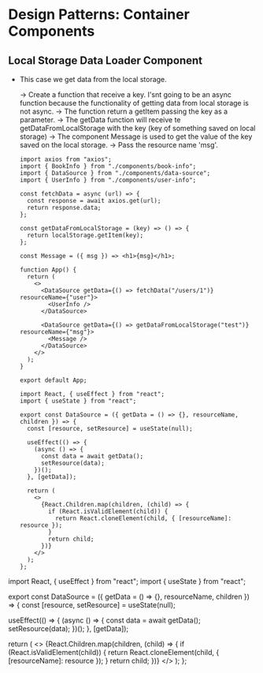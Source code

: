# Design Patterns: Container Components

## Local Storage Data Loader Component
- This case we get data from the local storage.

  -> Create a function that receive a key. I'snt going to be an async function because the functionality of getting data from local storage is not async.
  -> The function return a getItem passing the key as a parameter.
  -> The getData function will receive te getDataFromLocalStorage with the key (key of something saved on local storage)
  -> The component Message is used to get the value of the key saved on the local storage.
  -> Pass the resource name 'msg'.

  ```
  import axios from "axios";
  import { BookInfo } from "./components/book-info";
  import { DataSource } from "./components/data-source";
  import { UserInfo } from "./components/user-info";

  const fetchData = async (url) => {
    const response = await axios.get(url);
    return response.data;
  };

  const getDataFromLocalStorage = (key) => () => {
    return localStorage.getItem(key);
  };

  const Message = ({ msg }) => <h1>{msg}</h1>;

  function App() {
    return (
      <>
        <DataSource getData={() => fetchData("/users/1")} resourceName={"user"}>
          <UserInfo />
        </DataSource>

        <DataSource getData={() => getDataFromLocalStorage("test")} resourceName={"msg"}>
          <Message />
        </DataSource>
      </>
    );
  }

  export default App;
  ```
  
  ```
  import React, { useEffect } from "react";
  import { useState } from "react";

  export const DataSource = ({ getData = () => {}, resourceName, children }) => {
    const [resource, setResource] = useState(null);

    useEffect(() => {
      (async () => {
        const data = await getData();
        setResource(data);
      })();
    }, [getData]);

    return (
      <>
        {React.Children.map(children, (child) => {
          if (React.isValidElement(child)) {
            return React.cloneElement(child, { [resourceName]: resource });
          }
          return child;
        })}
      </>
    );
  };
  ```



import React, { useEffect } from "react";
import { useState } from "react";

export const DataSource = ({ getData = () => {}, resourceName, children }) => {
  const [resource, setResource] = useState(null);

  useEffect(() => {
    (async () => {
      const data = await getData();
      setResource(data);
    })();
  }, [getData]);

  return (
    <>
      {React.Children.map(children, (child) => {
        if (React.isValidElement(child)) {
          return React.cloneElement(child, { [resourceName]: resource });
        }
        return child;
      })}
    </>
  );
};
